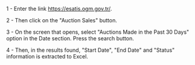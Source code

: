 1 - Enter the link https://esatis.ogm.gov.tr/.

2 - Then click on the "Auction Sales" button.

3 - On the screen that opens, select "Auctions Made in the Past 30 Days" option in the Date section. Press the search button.

4 - Then, in the results found, "Start Date", "End Date" and "Status" information is extracted to Excel. 
